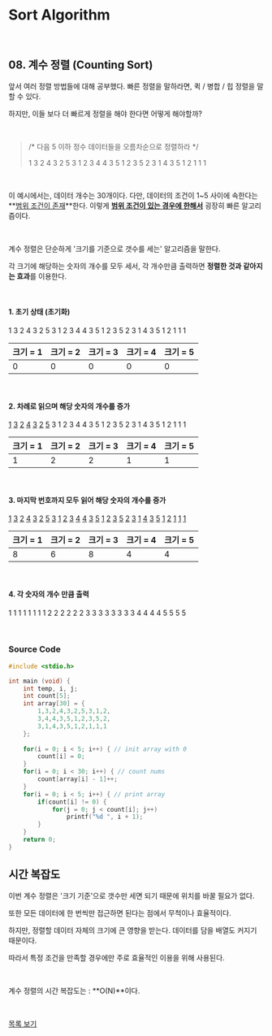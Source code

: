 # Sort Algorithm

<br/>

## 08. 계수 정렬 (Counting Sort)

앞서 여러 정렬 방법들에 대해 공부했다. 빠른 정렬을 말하라면, 퀵 / 병합 / 힙 정렬을 말할 수 있다.

하지만, 이들 보다 더 빠르게 정렬을 해야 한다면 어떻게 해야할까?

<br/>

> /* 다음 5 이하 정수 데이터들을 오름차순으로 정렬하라 */
>
> 1 3 2 4 3 2 5 3 1 2 3 4 4 3 5 1 2 3 5 2 3 1 4 3 5 1 2 1 1 1

<br/>

이 예시에서는, 데이터 개수는 30개이다. 다만, 데이터의 조건이 1~5 사이에 속한다는 **<u>범위 조건이 존재</u>**한다. 이렇게 **<u>범위 조건이 있는 경우에 한해서</u>** 굉장히 빠른 알고리즘이다.

<br/>

계수 정렬은 단순하게 '크기를 기준으로 갯수를 세는' 알고리즘을 말한다.

각 크기에 해당하는 숫자의 개수를 모두 세서, 각 개수만큼 출력하면 **정렬한 것과 같아지는 효과**를 이용한다.

<br/>

#### 1. 초기 상태 (초기화)

1 3 2 4 3 2 5 3 1 2 3 4 4 3 5 1 2 3 5 2 3 1 4 3 5 1 2 1 1 1

| 크기 = 1 | 크기 = 2 | 크기 = 3 | 크기 = 4 | 크기 = 5 |
| -------- | -------- | -------- | -------- | -------- |
| 0        | 0        | 0        | 0        | 0        |

<br/>

#### 2. 차례로 읽으며 해당 숫자의 개수를 증가

<u>1</u> <u>3</u> <u>2</u> <u>4</u> <u>3</u> <u>2</u> <u>5</u> 3 1 2 3 4 4 3 5 1 2 3 5 2 3 1 4 3 5 1 2 1 1 1

| 크기 = 1 | 크기 = 2 | 크기 = 3 | 크기 = 4 | 크기 = 5 |
| -------- | -------- | -------- | -------- | -------- |
| 1        | 2        | 2        | 1        | 1        |

<br/>

#### 3. 마지막 번호까지 모두 읽어 해당 숫자의 개수를 증가

<u>1</u> <u>3</u> <u>2</u> <u>4</u> <u>3</u> <u>2</u> <u>5</u> <u>3</u> <u>1</u> <u>2</u> <u>3</u> <u>4</u> <u>4</u> <u>3</u> <u>5</u> <u>1</u> <u>2</u> <u>3</u> <u>5</u> <u>2</u> <u>3</u> <u>1</u> <u>4</u> <u>3</u> <u>5</u> <u>1</u> <u>2</u> <u>1</u> <u>1</u> <u>1</u>

| 크기 = 1 | 크기 = 2 | 크기 = 3 | 크기 = 4 | 크기 = 5 |
| -------- | -------- | -------- | -------- | -------- |
| 8        | 6        | 8        | 4        | 4        |

<br/>

#### 4. 각 숫자의 개수 만큼 출력

1 1 1 1 1 1 1 1 2 2 2 2 2 2 3 3 3 3 3 3 3 3 4 4 4 4 5 5 5 5

<br/>

### Source Code

```c
#include <stdio.h>

int main (void) {
	int temp, i, j;
	int count[5];
	int array[30] = {
		1,3,2,4,3,2,5,3,1,2,
		3,4,4,3,5,1,2,3,5,2,
		3,1,4,3,5,1,2,1,1,1
	};
	
	for(i = 0; i < 5; i++) { // init array with 0
		count[i] = 0;
	}
	for(i = 0; i < 30; i++) { // count nums
		count[array[i] - 1]++;
	}
	for(i = 0; i < 5; i++) { // print array
		if(count[i] != 0) {
			for(j = 0; j < count[i]; j++)
				printf("%d ", i + 1);
		}
	}
	return 0;	
}
```



## 시간 복잡도

이번 계수 정렬은 '크기 기준'으로 갯수만 세면 되기 때문에 위치를 바꿀 필요가 없다.

또한 모든 데이터에 한 번씩만 접근하면 된다는 점에서 무척이나 효율적이다.

하지만, 정렬할 데이터 자체의 크기에 큰 영향을 받는다. 데이터를 담을 배열도 커지기 때문이다.

따라서 특정 조건을 만족할 경우에만 주로 효율적인 이용을 위해 사용된다.

<br/>

계수 정렬의 시간 복잡도는 : **O(N)**이다.

<br/>

[목록 보기](../README.md)